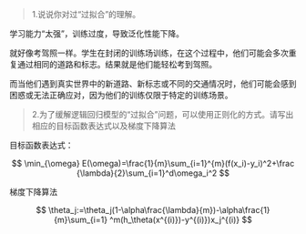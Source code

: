 > 1.说说你对过“过拟合”的理解。

学习能力“太强”，训练过度，导致泛化性能下降。

就好像考驾照一样。学生在封闭的训练场训练，在这个过程中，他们可能会多次重复通过相同的道路和标志。结果就是他们能轻松考到驾照。

而当他们遇到真实世界中的新道路、新标志或不同的交通情况时，他们可能会感到困惑或无法正确应对，因为他们的训练仅限于特定的训练场景。

> 2.为了缓解逻辑回归模型的“过拟合”问题，可以使用正则化的方式。请写出相应的目标函数表达式以及梯度下降算法

目标函数表达式：

$$
\min_{\omega} E(\omega)=\frac{1}{m}\sum_{i=1}^{m}(f(x_i)-y_i)^2+\frac
{\lambda}{2}\sum_{i=1}^d\omega_i^2
$$

梯度下降算法

$$
\theta_j:=\theta_j(1-\alpha\frac{\lambda}{m})-\alpha\frac{1}{m}\sum_{i=1}
^m(h_\theta(x^{(i)})-y^{(i)})x_j^{(i)}
$$
